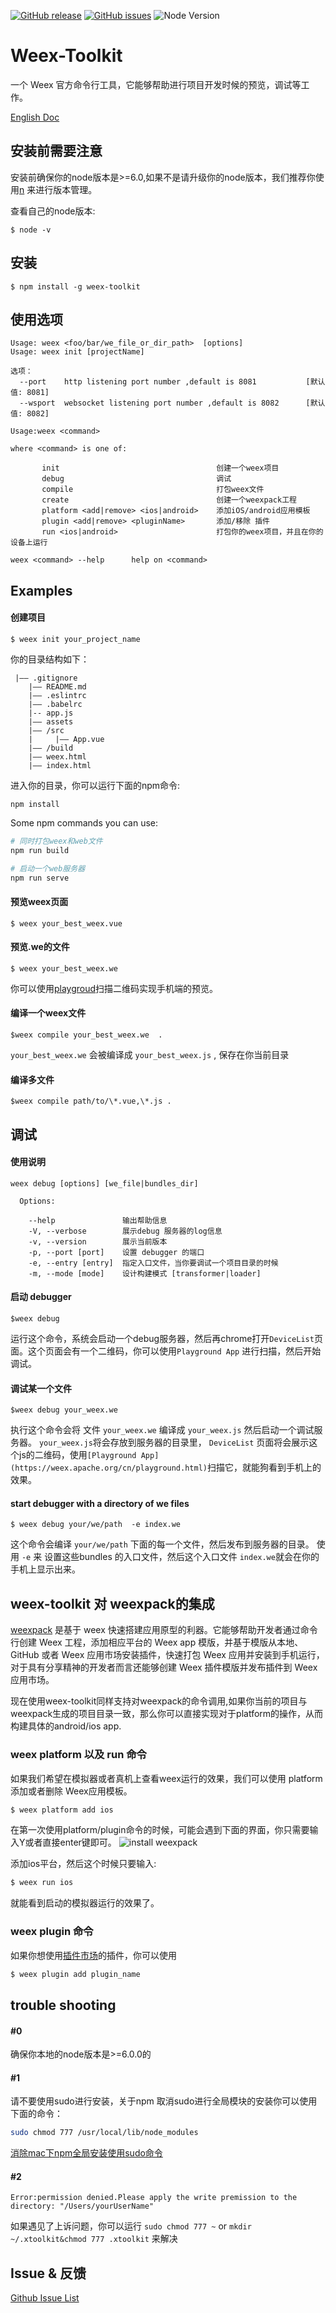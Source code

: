 [![GitHub release](https://img.shields.io/github/release/weexteam/weex-toolkit.svg)](https://github.com/weexteam/weex-toolkit/releases)  [![GitHub issues](https://img.shields.io/github/issues/weexteam/weex-toolkit.svg)](https://github.com/weexteam/weex-toolkit/issues)
![Node Version](https://img.shields.io/node/v/weex-toolkit.svg "Node Version")

Weex-Toolkit
============

一个 Weex 官方命令行工具，它能够帮助进行项目开发时候的预览，调试等工作。

[English Doc](./README.md)

## 安装前需要注意
安装前确保你的node版本是>=6.0,如果不是请升级你的node版本，我们推荐你使用[n](https://github.com/tj/n) 来进行版本管理。

查看自己的node版本:
```
$ node -v
```



## 安装
```
$ npm install -g weex-toolkit
```

## 使用选项

```
Usage: weex <foo/bar/we_file_or_dir_path>  [options]
Usage: weex init [projectName]

选项：
  --port    http listening port number ,default is 8081           [默认值: 8081]
  --wsport  websocket listening port number ,default is 8082      [默认值: 8082]

Usage:weex <command>

where <command> is one of:

       init                                   创建一个weex项目
       debug                                  调试
       compile                                打包weex文件
       create                                 创建一个weexpack工程
       platform <add|remove> <ios|android>    添加iOS/android应用模板
       plugin <add|remove> <pluginName>       添加/移除 插件
       run <ios|android>                      打包你的weex项目，并且在你的设备上运行

weex <command> --help      help on <command>                                               
```

## Examples

#### 创建项目

```
$ weex init your_project_name
```
你的目录结构如下：

```
 |—— .gitignore
    |—— README.md
    |—— .eslintrc
    |—— .babelrc
    |-- app.js
    |—— assets
    |—— /src
    |     |—— App.vue
    |—— /build
    |—— weex.html
    |—— index.html
```
进入你的目录，你可以运行下面的npm命令:

```
npm install
```
Some npm commands you can use:

```bash
# 同时打包weex和web文件
npm run build

# 启动一个web服务器
npm run serve

```


#### 预览weex页面 
```
$ weex your_best_weex.vue
```

#### 预览.we的文件
```
$ weex your_best_weex.we
```

你可以使用[playgroud](https://weex.apache.org/cn/playground.html)扫描二维码实现手机端的预览。

#### 编译一个weex文件
```
$weex compile your_best_weex.we  .
```
`your_best_weex.we` 会被编译成 `your_best_weex.js` , 保存在你当前目录

#### 编译多文件
```
$weex compile path/to/\*.vue,\*.js .
```

## 调试
#### 使用说明
```
weex debug [options] [we_file|bundles_dir]
            
  Options:

    --help               输出帮助信息
    -V, --verbose        展示debug 服务器的log信息
    -v, --version        展示当前版本
    -p, --port [port]    设置 debugger 的端口
    -e, --entry [entry]  指定入口文件，当你要调试一个项目目录的时候
    -m, --mode [mode]    设计构建模式 [transformer|loader]
```

#### 启动 debugger
```
$weex debug
```
运行这个命令，系统会启动一个debug服务器，然后再chrome打开`DeviceList`页面。这个页面会有一个二维码，你可以使用`Playground App` 进行扫描，然后开始调试。

#### 调试某一个文件
```
$weex debug your_weex.we
```
执行这个命令会将 文件 `your_weex.we` 编译成 `your_weex.js` 然后启动一个调试服务器。
`your_weex.js`将会存放到服务器的目录里， `DeviceList` 页面将会展示这个js的二维码，使用`[Playground App](https://weex.apache.org/cn/playground.html)`扫描它，就能狗看到手机上的效果。


#### start debugger with a directory of we files
```
$ weex debug your/we/path  -e index.we
``` 

这个命令会编译 `your/we/path` 下面的每一个文件，然后发布到服务器的目录。
使用 `-e` 来 设置这些bundles 的入口文件，然后这个入口文件 `index.we`就会在你的手机上显示出来。




## weex-toolkit 对 weexpack的集成

[weexpack](https://github.com/weexteam/weex-pack) 是基于 weex 快速搭建应用原型的利器。它能够帮助开发者通过命令行创建 Weex 工程，添加相应平台的 Weex app 模版，并基于模版从本地、GitHub 或者 Weex 应用市场安装插件，快速打包 Weex 应用并安装到手机运行，对于具有分享精神的开发者而言还能够创建 Weex 插件模版并发布插件到 Weex 应用市场。

现在使用weex-toolkit同样支持对weexpack的命令调用,如果你当前的项目与weexpack生成的项目目录一致，那么你可以直接实现对于platform的操作，从而构建具体的android/ios app.

### weex platform 以及 run 命令

如果我们希望在模拟器或者真机上查看weex运行的效果，我们可以使用 platform 添加或者删除 Weex应用模板。

``` bash
$ weex platform add ios 
```
在第一次使用platform/plugin命令的时候，可能会遇到下面的界面，你只需要输入Y或者直接enter键即可。
![install weexpack](https://gw.alicdn.com/tfs/TB19n4AQXXXXXawXVXXXXXXXXXX-577-70.png)

添加ios平台，然后这个时候只要输入:

``` bash
$ weex run ios
```

就能看到启动的模拟器运行的效果了。


### weex plugin 命令

如果你想使用[插件市场](https://market.weex-project.io/)的插件，你可以使用

```bash
$ weex plugin add plugin_name
```


## trouble shooting
#### #0
确保你本地的node版本是>=6.0.0的
#### #1
请不要使用sudo进行安装，关于npm 取消sudo进行全局模块的安装你可以使用下面的命令：
``` bash
sudo chmod 777 /usr/local/lib/node_modules
```
[消除mac下npm全局安装使用sudo命令](http://www.jackpu.com/xiao-chu-macxia-npmquan-ju-an-zhuang-shi-yong-sudoming-ling/)

#### #2
```
Error:permission denied.Please apply the write premission to the directory: "/Users/yourUserName"
```
如果遇见了上诉问题，你可以运行 `sudo chmod 777 ~` or `mkdir ~/.xtoolkit&chmod 777 .xtoolkit` 来解决

## Issue & 反馈

 [Github Issue List](https://github.com/weexteam/weex-toolkit/issues)



